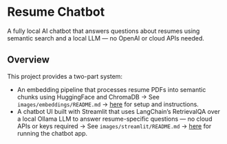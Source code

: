 # Resume Chatbot
A fully local AI chatbot that answers questions about resumes using semantic search and a local LLM — no OpenAI or cloud APIs needed.

## Overview
This project provides a two-part system:
- An embedding pipeline that processes resume PDFs into semantic chunks using HuggingFace and ChromaDB → See `images/embeddings/README.md` -> [here](https://github.com/parthamehta123/resume-chatbot/blob/main/images/embeddings/README.md) for setup and instructions.
- A chatbot UI built with Streamlit that uses LangChain’s RetrievalQA over a local Ollama LLM to answer resume-specific questions — no cloud APIs or keys required → See `images/streamlit/README.md` -> [here](https://github.com/parthamehta123/resume-chatbot/blob/main/images/streamlit/README.md) for running the chatbot app.

